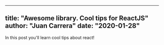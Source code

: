  ---
title: "Awesome library. Cool tips for ReactJS"
author: "Juan Carrera"
date: "2020-01-28"
 ---

In this post you'll learn cool tips about react!
